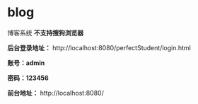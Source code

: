 # blog
博客系统
**不支持搜狗浏览器**

**后台登录地址：** http://localhost:8080/perfectStudent/login.html  

**账号：admin**

**密码：123456**

**前台地址：** http://localhost:8080/
